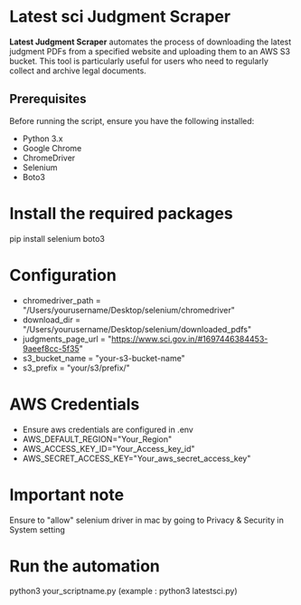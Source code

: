 # Latest sci Judgment Scraper

**Latest Judgment Scraper** automates the process of downloading the latest judgment PDFs from a specified website and uploading them to an AWS S3 bucket. This tool is particularly useful for users who need to regularly collect and archive legal documents.

## Prerequisites

Before running the script, ensure you have the following installed:

- Python 3.x
- Google Chrome
- ChromeDriver
- Selenium
- Boto3

# Install the required packages
pip install selenium boto3

# Configuration 
- chromedriver_path = "/Users/yourusername/Desktop/selenium/chromedriver"
- download_dir = "/Users/yourusername/Desktop/selenium/downloaded_pdfs"
- judgments_page_url = "https://www.sci.gov.in/#1697446384453-9aeef8cc-5f35"
- s3_bucket_name = "your-s3-bucket-name"
- s3_prefix = "your/s3/prefix/"

# AWS Credentials 
- Ensure aws credentials are configured in .env
- AWS_DEFAULT_REGION="Your_Region"
- AWS_ACCESS_KEY_ID="Your_Access_key_id"
- AWS_SECRET_ACCESS_KEY="Your_aws_secret_access_key" 

# Important note
Ensure to "allow" selenium driver in mac by going to Privacy & Security in System setting 

# Run the automation 
python3 your_scriptname.py (example : python3 latestsci.py) 




